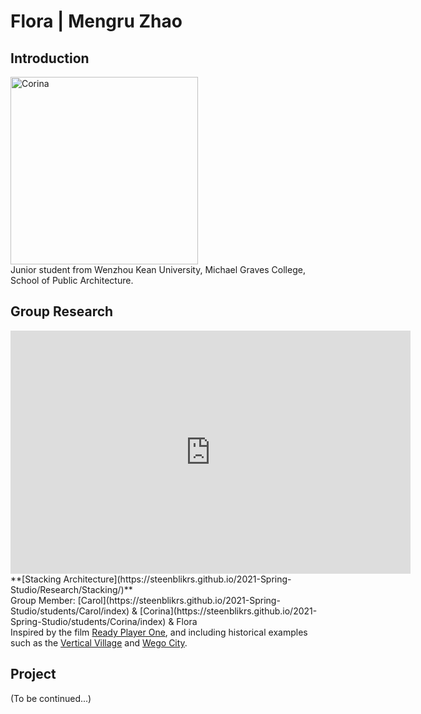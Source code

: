 # Flora | Mengru Zhao

## Introduction
<img alt="Corina" src="https://github.com/steenblikrs/2021-Spring-Studio/blob/gh-pages/students/Flora/%E5%BE%AE%E4%BF%A1%E5%9B%BE%E7%89%87_20210304204639-2.jpg?raw=true" width="300">
<br>
Junior student from Wenzhou Kean University, Michael Graves College, School of Public Architecture.

## Group Research
<iframe src="https://docs.google.com/presentation/d/e/2PACX-1vRsp8V9TEdgmfZdViF6xqjwUoBnNgmnUNQJ1UD6DL49hcvxdlNAHKagDLQSGgNMzg/embed?start=true&loop=true&delayms=3000" frameborder="0" width="640" height="389" allowfullscreen="true" mozallowfullscreen="true" webkitallowfullscreen="true"></iframe>
<br>
**[Stacking Architecture](https://steenblikrs.github.io/2021-Spring-Studio/Research/Stacking/)**
<br>
Group Member: [Carol](https://steenblikrs.github.io/2021-Spring-Studio/students/Carol/index) & [Corina](https://steenblikrs.github.io/2021-Spring-Studio/students/Corina/index) & Flora
<br>
Inspired by the film <a href="https://en.wikipedia.org/wiki/Ready_Player_One_(film)">Ready Player One</a>, and including historical examples such as the <a href="https://www.mvrdv.nl/projects/13/vertical-village">Vertical Village</a> and <a href="https://thewhyfactory.com/project/wego-tailor-made-housing">Wego City</a>.


## Project
(To be continued...)

